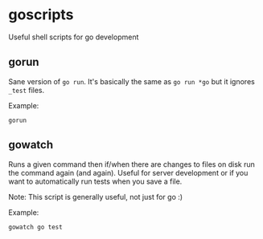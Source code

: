 # goscripts
Useful shell scripts for go development

## gorun

Sane version of `go run`. It's basically the same as `go run *go` but
it ignores `_test` files.

Example:

    gorun

## gowatch

Runs a given command then if/when there are changes to files on disk
run the command again (and again). Useful for server development or
if you want to automatically run tests when you save a file.

Note: This script is generally useful, not just for go :)

Example:

    gowatch go test

